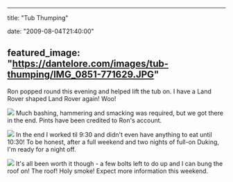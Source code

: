 
---
title: "Tub Thumping"

date: "2009-08-04T21:40:00"

featured_image: "https://dantelore.com/images/tub-thumping/IMG_0851-771629.JPG"
---


Ron popped round this evening and helped lift the tub on.  I have a Land Rover shaped Land Rover again!  Woo!

<a href="http://danandtheduke.co.uk/uploaded_images/IMG_0851-771664.JPG"><img src="https://dantelore.com/images/tub-thumping/IMG_0851-771629.JPG"/></a>
Much bashing, hammering and smacking was required, but we got there in the end.  Pints have been credited to Ron's account.

<a href="http://danandtheduke.co.uk/uploaded_images/IMG_0854-727793.JPG"><img src="https://dantelore.com/images/tub-thumping/IMG_0854-727760.JPG"/></a>
In the end I worked til 9:30 and didn't even have anything to eat until 10:30!  To be honest, after a full weekend and two nights of full-on Duking, I'm ready for a night off.

<a href="http://danandtheduke.co.uk/uploaded_images/IMG_0864-727739.JPG"><img src="https://dantelore.com/images/tub-thumping/IMG_0864-727734.JPG"/></a>
It's all been worth it though - a few bolts left to do up and I can bung the roof on!  The roof!  Holy smoke!  Expect more information this weekend.